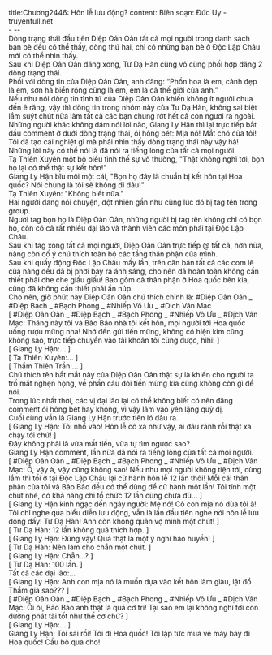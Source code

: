 title:Chương2446: Hôn lễ lưu động?
content:
Biên soạn: Đức Uy - truyenfull.net<br>- --<br>Dòng trạng thái đầu tiên Diệp Oản Oản tất cả mọi người trong danh sách bạn bè đều có thể thấy, dòng thứ hai, chỉ có những bạn bè ở Độc Lập Châu mới có thể nhìn thấy.<br>Sau khi Diệp Oản Oản đăng xong, Tư Dạ Hàn cũng vô cùng phối hợp đăng 2 dòng trạng thái.<br>Phối với dòng tin của Diệp Oản Oản, anh đăng: “Phồn hoa là em, cảnh đẹp là em, sơn hà biển rộng cũng là em, em là cả thế giới của anh.”<br>Nếu như nói dòng tin tình tứ của Diệp Oản Oản khiến không ít người chua đến ê răng, vậy thì dòng tin trong nhóm này của Tư Dạ Hàn, không sai biệt lắm suýt chút nữa làm tất cả các bạn chung rớt hết cả con ngươi ra ngoài.<br>Những người khác không dám nói lời nào, Giang Ly Hận thì lại trực tiếp bắt đầu comment ở dưới dòng trạng thái, ói hỏng bét: Mịa nó! Mắt chó của tôi! Tôi đã tạo cái nghiệt gì mà phải nhìn thấy dòng trạng thái này vậy hả!<br>Những lời này có thể nói là đã nói ra tiếng lòng của tất cả mọi người.<br>Tạ Thiên Xuyên một bộ biểu tình thế sự vô thường, "Thật không nghĩ tới, bọn họ lại có thể thật sự kết hôn!"<br>Giang Ly Hận bĩu môi một cái, "Bọn họ đây là chuẩn bị kết hôn tại Hoa quốc? Nói chung là tôi sẽ không đi đâu!"<br>Tạ Thiên Xuyên: "Không biết nữa."<br>Hai người đang nói chuyện, đột nhiên gần như cùng lúc đó bị tag tên trong group.<br>Người tag bọn họ là Diệp Oản Oản, những người bị tag tên không chỉ có bọn họ, còn có cả rất nhiều đại lão và thành viên các môn phái tại Độc Lập Châu.<br>Sau khi tag xong tất cả mọi người, Diệp Oản Oản trực tiếp @ tất cả, hơn nữa, nàng còn cố ý chú thích toàn bộ các tầng thân phận của mình.<br>Sau khi quấy động Độc Lập Châu mấy lần, trên căn bản tất cả các com lê của nàng đều đã bị phơi bày ra ánh sáng, cho nên đã hoàn toàn không cần thiết phải che che giấu giấu! Bao gồm cả thân phận ở Hoa quốc bên kia, cũng đã không cần thiết phải ẩn núp.<br>Cho nên, giờ phút này Diệp Oản Oản chú thích chính là: #Diệp Oản Oản _ #Diệp Bạch _ #Bạch Phong _ #Nhiếp Vô Ưu _ #Dịch Vân Mạc<br>[ #Diệp Oản Oản _ #Diệp Bạch _ #Bạch Phong _ #Nhiếp Vô Ưu _ #Dịch Vân Mạc: Tháng này tôi và Bảo Bảo nhà tôi kết hôn, mọi người tới Hoa quốc uống rượu mừng nha! Nhớ đến gửi tiền mừng, không có hiện kim cũng không sao, trực tiếp chuyển vào tài khoản tôi cũng được, hihi! ]<br>[ Giang Ly Hận:... ]<br>[ Tạ Thiên Xuyên:... ]<br>[ Thẩm Thiên Trần:... ]<br>Chú thích tên bắt mắt này của Diệp Oản Oản thật sự là khiến cho người ta trố mắt nghẹn họng, về phần câu đòi tiền mừng kia cũng không còn gì để nói.<br>Trong lúc nhất thời, các vị đại lão lại có thể không biết có nên đăng comment ói hỏng bét hay không, vì vậy lâm vào yên lặng quỷ dị.<br>Cuối cùng vẫn là Giang Ly Hận trước tiên ló đầu ra.<br>[ Giang Ly Hận: Tôi nhổ vào! Hôn lễ cô xa như vậy, ai đâu rảnh rỗi thật xa chạy tới chứ! ]<br>Đây không phải là vừa mất tiền, vừa tự tìm ngược sao?<br>Giang Ly Hận comment, lần nữa đã nói ra tiếng lòng của tất cả mọi người.<br>[ #Diệp Oản Oản _ #Diệp Bạch _ #Bạch Phong _ #Nhiếp Vô Ưu _ #Dịch Vân Mạc: Ồ, vậy à, vậy cũng không sao! Nếu như mọi người không tiện tới, cùng lắm thì tối ở tại Độc Lập Châu lại cử hành hôn lễ 12 lần thôi! Mỗi cái thân phận của tôi và Bảo Bảo đều có thể dùng để cử hành một lần! Tôi tính một chút nhé, có khả năng chỉ tổ chức 12 lần cũng chưa đủ... ]<br>[ Giang Ly Hận kinh ngạc đến ngây người: Mẹ nó! Cô con mịa nó đùa tôi à! Tôi chỉ nghe qua biểu diễn lưu động, vẫn là lần đầu tiên nghe nói hôn lễ lưu động đấy! Tư Dạ Hàn! Anh còn không quản vợ mình một chút! ]<br>[ Tư Dạ Hàn: 12 lần không quá thích hợp. ]<br>[ Giang Ly Hận: Đúng vậy! Quả thật là một ý nghĩ hão huyền! ]<br>[ Tư Dạ Hàn: Nên làm cho chẵn một chút. ]<br>[ Giang Ly Hận: Chẵn...? ]<br>[ Tư Dạ Hàn: 100 lần. ]<br>Tất cả các đại lão:...<br>[ Giang Ly Hận: Anh con mịa nó là muốn dựa vào kết hôn làm giàu, lật đổ Thẩm gia sao??? ]<br>[ #Diệp Oản Oản _ #Diệp Bạch _ #Bạch Phong _ #Nhiếp Vô Ưu _ #Dịch Vân Mạc: Ôi ôi, Bảo Bảo anh thật là quá cơ trí! Tại sao em lại không nghĩ tới con đường phát tài tốt như thế cơ chứ? ]<br>[ Giang Ly Hận:... ]<br>Giang Ly Hận: Tôi sai rồi! Tôi đi Hoa quốc! Tôi lập tức mua vé máy bay đi Hoa quốc! Cầu bỏ qua cho!